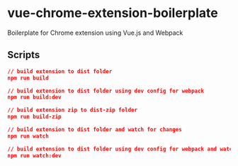 # vue-chrome-extension-boilerplate

Boilerplate for Chrome extension using Vue.js and Webpack

## Scripts

```json
// build extension to dist folder
npm run build

// build extension to dist folder using dev config for webpack
npm run build:dev

// build extension zip to dist-zip folder
npm run build-zip

// build extension to dist folder and watch for changes
npm run watch

// build extension to dist folder using dev config for webpack and watch for changes
npm run watch:dev
```
